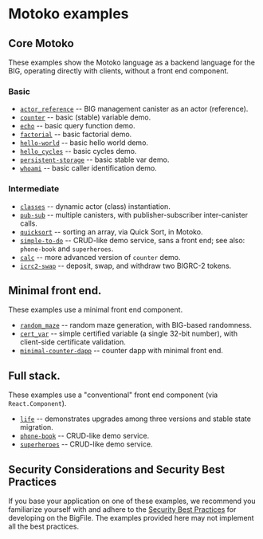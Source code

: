 # Motoko examples

## Core Motoko

These examples show the Motoko language as a backend language for the BIG, operating directly with clients, without a front end component.

### Basic

- [`actor_reference`](https://github.com/dfinity/examples/tree/master/motoko/actor_reference) -- BIG management canister as an actor (reference).
- [`counter`](https://github.com/dfinity/examples/tree/master/motoko/counter) -- basic (stable) variable demo.
- [`echo`](https://github.com/dfinity/examples/tree/master/motoko/echo) -- basic query function demo.
- [`factorial`](https://github.com/dfinity/examples/tree/master/motoko/factorial) -- basic factorial demo.
- [`hello-world`](https://github.com/dfinity/examples/tree/master/motoko/hello-world) -- basic hello world demo.
- [`hello_cycles`](https://github.com/dfinity/examples/tree/master/motoko/hello_cycles) -- basic cycles demo.
- [`persistent-storage`](https://github.com/dfinity/examples/tree/master/motoko/persistent-storage) -- basic stable var demo.
- [`whoami`](https://github.com/dfinity/examples/tree/master/motoko/whoami) -- basic caller identification demo.

### Intermediate

- [`classes`](https://github.com/dfinity/examples/tree/master/motoko/classes) -- dynamic actor (class) instantiation.
- [`pub-sub`](https://github.com/dfinity/examples/tree/master/motoko/pub-sub) -- multiple canisters, with publisher-subscriber inter-canister calls.
- [`quicksort`](https://github.com/dfinity/examples/tree/master/motoko/quicksort) -- sorting an array, via Quick Sort, in Motoko.
- [`simple-to-do`](https://github.com/dfinity/examples/tree/master/motoko/simple-to-do) -- CRUD-like demo service, sans a front end; see also: `phone-book` and `superheroes`.
- [`calc`](https://github.com/dfinity/examples/tree/master/motoko/calc) -- more advanced version of `counter` demo.
- [`icrc2-swap`](https://github.com/dfinity/examples/tree/master/motoko/icrc2-swap) -- deposit, swap, and withdraw two BIGRC-2 tokens.

## Minimal front end.

These examples use a minimal front end component.

- [`random_maze`](https://github.com/dfinity/examples/tree/master/motoko/random_maze) -- random maze generation, with BIG-based randomness.
- [`cert_var`](https://github.com/dfinity/examples/tree/master/motoko/cert-var) -- simple certified variable (a single 32-bit number), with client-side certificate validation.
- [`minimal-counter-dapp`](https://github.com/dfinity/examples/tree/master/motoko/minimal-counter-dapp) -- counter dapp with minimal front end.


## Full stack.

These examples use a "conventional" front end component (via `React.Component`).

- [`life`](https://github.com/dfinity/examples/tree/master/motoko/life) -- demonstrates upgrades among three versions and stable state migration.
- [`phone-book`](https://github.com/dfinity/examples/tree/master/motoko/phone-book) -- CRUD-like demo service.
- [`superheroes`](https://github.com/dfinity/examples/tree/master/motoko/superheroes) -- CRUD-like demo service.

## Security Considerations and Security Best Practices

If you base your application on one of these examples, we recommend you familiarize yourself with and adhere to the [Security Best Practices](https://thebigfile.com/docs/current/references/security/) for developing on the BigFile. The examples provided here may not implement all the best practices.
